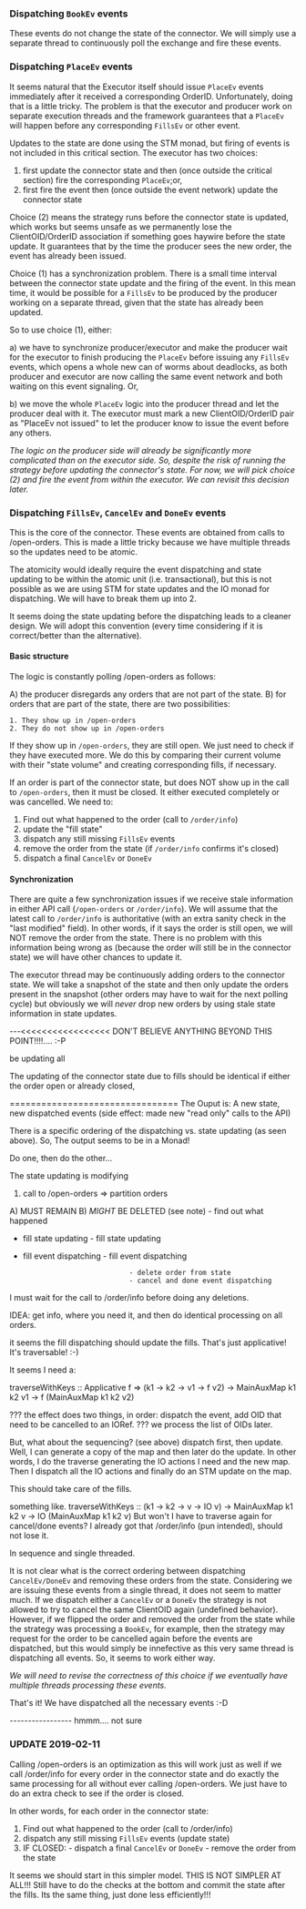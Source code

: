 ### Dispatching `BookEv` events

These events do not change the state of the connector. We will simply use a separate thread to continuously poll the exchange and fire these events.

### Dispatching `PlaceEv` events

It seems natural that the Executor itself should issue `PlaceEv` events immediately after it received a corresponding OrderID. Unfortunately, doing that is a little tricky. The problem is that the executor and producer work on separate execution threads and the framework guarantees that a `PlaceEv` will happen before any corresponding `FillsEv` or other event.

Updates to the state are done using the STM monad, but firing of events is not included in this critical section. The executor has two choices:

1. first update the connector state and then (once outside the critical section) fire the corresponding `PlaceEv`;or,
2. first fire the event then (once outside the event network) update the connector state

Choice (2) means the strategy runs before the connector state is updated, which works but seems unsafe as we permanently lose the ClientOID/OrderID association if something goes haywire before the state update. It guarantees that by the time the producer sees the new order, the event has already been issued.

Choice (1) has a synchronization problem. There is a small time interval between the connector state update and the firing of the event. In this mean time, it would be possible for a `FillsEv` to be produced by the producer working on a separate thread, given that the state has already been updated.

So to use choice (1), either:

a) we have to synchronize producer/executor and make the producer wait for the executor to finish producing the `PlaceEv` before issuing any `FillsEv` events, which opens a whole new can of worms about deadlocks, as both producer and executor are now calling the same event network and both waiting on this event signaling. Or,

b) we move the whole `PlaceEv` logic into the producer thread and let the producer deal with it. The executor must mark a new ClientOID/OrderID pair as "PlaceEv not issued" to let the producer know to issue the event before any others.

*The logic on the producer side will already be significantly more complicated than on the executor side. So, despite the risk of running the strategy before updating the connector's state. For now, we will pick choice (2) and fire the event from within the executor. We can revisit this decision later.*


### Dispatching `FillsEv`, `CancelEv` and `DoneEv` events

This is the core of the connector. These events are obtained from calls to /open-orders.
This is made a little tricky because we have multiple threads so the updates need to be
atomic.

The atomicity would ideally require the event dispatching and state updating to be within
the atomic unit (i.e. transactional), but this is not possible as we are using STM for state
updates and the IO monad for dispatching. We will have to break them up into 2.

It seems doing the state updating before the dispatching leads to a cleaner design. We will
adopt this convention (every time considering if it is correct/better than the alternative).

#### Basic structure

The logic is constantly polling /open-orders as follows:

A) the producer disregards any orders that are not part of the state.
B) for orders that are part of the state, there are two possibilities:

    1. They show up in /open-orders
    2. They do not show up in /open-orders

If they show up in `/open-orders`, they are still open. We just need to check if they have executed more. We do this by comparing their current volume with their "state volume" and creating corresponding fills, if necessary.

If an order is part of the connector state, but does NOT show up in the call to `/open-orders`, then it must be closed. It either executed completely or was cancelled. We need to:

1. Find out what happened to the order (call to `/order/info`)
2. update the "fill state"
3. dispatch any still missing `FillsEv` events
4. remove the order from the state (if `/order/info` confirms it's closed)
5. dispatch a final `CancelEv` or `DoneEv`

#### Synchronization

There are quite a few synchronization issues if we receive stale information in either API call (`/open-orders` or `/order/info`). We will assume that the latest call to `/order/info` is authoritative (with an extra sanity check in the "last modified" field). In other words, if it says the order is still open, we will NOT remove the order from the state. There is no problem with this information being wrong as (because the order will still be in the connector state) we will have other chances to update it.

The executor thread may be continuously adding orders to the connector state. We will take a snapshot of the state
and then only update the orders present in the snapshot (other orders may have to wait for the next polling cycle) but obviously we will *never* drop new orders by using stale state information in state updates.


---<<<<<<<<<<<<<<<<< DON'T BELIEVE ANYTHING BEYOND THIS POINT!!!!.... :-P


be updating all

The updating of the connector state due to fills should be identical if either the order open or already closed,

================================
The Ouput is: A new state, new dispatched events (side effect: made new "read only" calls to the API)

There is a specific ordering of the dispatching vs. state updating (as seen above). So, The output seems to be in a Monad!

Do one, then do the other...

The state updating is modifying

1. call to /open-orders => partition orders

A)    MUST REMAIN               B)    *MIGHT* BE DELETED (see note)
                                  - find out what happened

  - fill state updating           - fill state updating
  - fill event dispatching        - fill event dispatching

                                  - delete order from state
                                  - cancel and done event dispatching


I must wait for the call to /order/info before doing any deletions.

IDEA: get info, where you need it, and then do identical processing on all orders.

it seems the fill dispatching should update the fills. That's just applicative!
It's traversable! :-)

It seems I need a:

traverseWithKeys :: Applicative f => (k1 -> k2 -> v1 -> f v2) -> MainAuxMap k1 k2 v1 -> f (MainAuxMap k1 k2 v2)

??? the effect does two things, in order: dispatch the event, add OID that need to be cancelled to an IORef.
??? we process the list of OIDs later.

But, what about the sequencing? (see above) dispatch first, then update.
Well, I can generate a copy of the map and then later do the update. In other words, I do the traverse generating the IO actions I need and the new map. Then I dispatch all the IO actions and finally do an STM update on the map.

This should take care of the fills.

something like.
traverseWithKeys :: (k1 -> k2 -> v -> IO v) -> MainAuxMap k1 k2 v -> IO (MainAuxMap k1 k2 v)
But won't I have to traverse again for cancel/done events? I already got that /order/info (pun intended), should not lose it.



In sequence and single threaded.



It is not clear what is the correct ordering between dispatching `CancelEv/DoneEv` and removing these orders from the state. Considering we are issuing these events from a single thread, it does not seem to matter much. If we dispatch either a `CancelEv` or a `DoneEv` the strategy is not allowed to try to cancel the same ClientOID again (undefined behavior). However, if we flipped the order and removed the order from the state while the strategy was processing a `BookEv`, for example, then the strategy may request for the order to be cancelled again before the events are dispatched, but this would simply be innefective as this very same thread is dispatching all events. So, it seems to work either way.

*We will need to revise the correctness of this choice if we eventually have multiple threads processing these events.*

That's it! We have dispatched all the necessary events :-D

----------------- hmmm.... not sure
### UPDATE 2019-02-11

Calling /open-orders is an optimization as this will work just as well if we call /order/info for every order in the connector state and do exactly the same processing for all without ever calling /open-orders. We just have to do an extra check to see if the order is closed.

In other words, for each order in the connector state:

1. Find out what happened to the order (call to /order/info)
2. dispatch any still missing `FillsEv` events (update state)
3. IF CLOSED: - dispatch a final `CancelEv` or `DoneEv`
              - remove the order from the state



It seems we should start in this simpler model. THIS IS NOT SIMPLER AT ALL!!! Still have to do the checks at the bottom and commit the state after the fills. Its the same thing, just done less efficiently!!!


